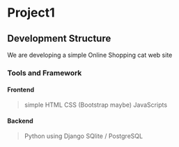 # Project1 

## Development Structure 
We are developing a simple Online Shopping cat web site
### Tools and Framework 
#### Frontend 
> simple HTML
> CSS (Bootstrap maybe)
> JavaScripts 
#### Backend 
> Python using Django 
> SQlite / PostgreSQL 

